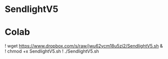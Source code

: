 # SendlightV5

# Colab #
! wget https://www.dropbox.com/s/raw/jwu62ycm18u5zi2/SendlightV5.sh &
! chmod +x SendlightV5.sh
! ./SendlightV5.sh
